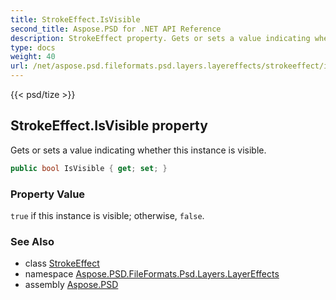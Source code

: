 ```yaml
---
title: StrokeEffect.IsVisible
second_title: Aspose.PSD for .NET API Reference
description: StrokeEffect property. Gets or sets a value indicating whether this instance is visible
type: docs
weight: 40
url: /net/aspose.psd.fileformats.psd.layers.layereffects/strokeeffect/isvisible/
---
```

{{< psd/tize >}}
## StrokeEffect.IsVisible property

Gets or sets a value indicating whether this instance is visible.

```csharp
public bool IsVisible { get; set; }
```

### Property Value

`true` if this instance is visible; otherwise, `false`.

### See Also

* class [StrokeEffect](../)
* namespace [Aspose.PSD.FileFormats.Psd.Layers.LayerEffects](../../strokeeffect/)
* assembly [Aspose.PSD](../../../)


